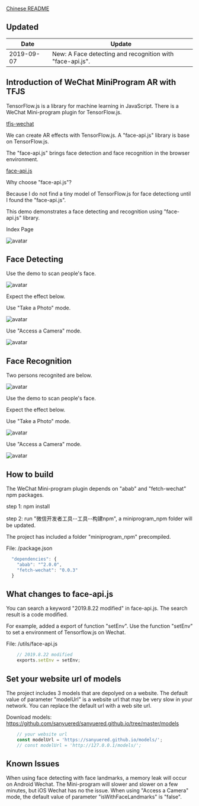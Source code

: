 [Chinese README](https://zhuanlan.zhihu.com/p/81636351)  

## Updated

| Date　　　| Update |
| -- | -- |
| 2019-09-07 | New: A Face detecting and recognition with "face-api.js". |

## Introduction of WeChat MiniProgram AR with TFJS

TensorFlow.js is a library for machine learning in JavaScript. There is a WeChat Mini-program plugin for TensorFlow.js.

[tfjs-wechat](https://github.com/tensorflow/tfjs-wechat)

We can create AR effects with TensorFlow.js. A "face-api.js" library is base on TensorFlow.js.

The "face-api.js" brings face detection and face recognition in the browser environment. 

[face-api.js](https://github.com/justadudewhohacks/face-api.js)

Why choose "face-api.js"?

Because I do not find a tiny model of TensorFlow.js for face detectiong until I found the "face-api.js".

This demo demonstrates a face detecting and recognition using "face-api.js" library. 

Index Page

![avatar](screenshot/1.jpg)

## Face Detecting

Use the demo to scan people's face.

![avatar](people.jpg)

Expect the effect below.

Use "Take a Photo" mode.

![avatar](screenshot/2.jpg)

Use "Access a Camera" mode.

![avatar](screenshot/3.jpg)

## Face Recognition

Two persons recognited are below.

![avatar](reference.jpg)

Use the demo to scan people's face.

Expect the effect below.

Use "Take a Photo" mode.

![avatar](screenshot/4.jpg)

Use "Access a Camera" mode.

![avatar](screenshot/5.jpg)


## How to build

The WeChat Mini-program plugin depends on "abab" and "fetch-wechat" npm packages. 

step 1: npm install

step 2: run "微信开发者工具--工具--构建npm", a miniprogram_npm folder will be updated.

The project has included a folder "miniprogram_npm" precompiled.

File: /package.json

```javascript
  "dependencies": {
    "abab": "^2.0.0",
    "fetch-wechat": "0.0.3"
  }
```

## What changes to face-api.js

You can search a keyword "2019.8.22 modified" in face-api.js. The search result is a code modified.

For example, added a export of function "setEnv". Use the function "setEnv" to set a environment of Tensorflow.js on Wechat.

File: /utils/face-api.js

```javascript
    // 2019.8.22 modified
    exports.setEnv = setEnv;
```
## Set your website url of models

The project includes 3 models that are depolyed on a website. The default value of parameter "modelUrl" is a website url that may be very slow in your network. You can replace the default url with a web site url.

Download models: https://github.com/sanyuered/sanyuered.github.io/tree/master/models

```javascript
    // your website url
    const modelUrl = 'https://sanyuered.github.io/models/';
    // const modelUrl = 'http://127.0.0.1/models/';
```
## Known Issues

When using face detecting with face landmarks, a memory leak will occur on Android Wechat. The Mini-program will slower and slower on a few minutes, but iOS Wechat has no the issue.
When using "Access a Camera" mode, the default value of parameter "isWithFaceLandmarks" is "false".


